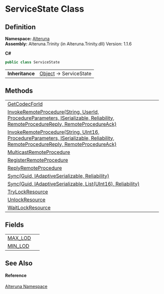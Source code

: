 # ServiceState Class




## Definition
**Namespace:** <a href="N_Alteruna">Alteruna</a>  
**Assembly:** Alteruna.Trinity (in Alteruna.Trinity.dll) Version: 1.1.6

**C#**
``` C#
public class ServiceState
```

<table><tr><td><strong>Inheritance</strong></td><td><a href="https://learn.microsoft.com/dotnet/api/system.object" target="_blank" rel="noopener noreferrer">Object</a>  →  ServiceState</td></tr>
</table>



## Methods
<table>
<tr>
<td><a href="M_Alteruna_ServiceState_GetCodecForId">GetCodecForId</a></td>
<td> </td></tr>
<tr>
<td><a href="M_Alteruna_ServiceState_InvokeRemoteProcedure">InvokeRemoteProcedure(String, UserId, ProcedureParameters, ISerializable, Reliability, RemoteProcedureReply, RemoteProcedureAck)</a></td>
<td> </td></tr>
<tr>
<td><a href="M_Alteruna_ServiceState_InvokeRemoteProcedure_1">InvokeRemoteProcedure(String, UInt16, ProcedureParameters, ISerializable, Reliability, RemoteProcedureReply, RemoteProcedureAck)</a></td>
<td> </td></tr>
<tr>
<td><a href="M_Alteruna_ServiceState_MulticastRemoteProcedure">MulticastRemoteProcedure</a></td>
<td> </td></tr>
<tr>
<td><a href="M_Alteruna_ServiceState_RegisterRemoteProcedure">RegisterRemoteProcedure</a></td>
<td> </td></tr>
<tr>
<td><a href="M_Alteruna_ServiceState_ReplyRemoteProcedure">ReplyRemoteProcedure</a></td>
<td> </td></tr>
<tr>
<td><a href="M_Alteruna_ServiceState_Sync">Sync(Guid, IAdaptiveSerializable, Reliability)</a></td>
<td> </td></tr>
<tr>
<td><a href="M_Alteruna_ServiceState_Sync_1">Sync(Guid, IAdaptiveSerializable, List(UInt16), Reliability)</a></td>
<td> </td></tr>
<tr>
<td><a href="M_Alteruna_ServiceState_TryLockResource">TryLockResource</a></td>
<td> </td></tr>
<tr>
<td><a href="M_Alteruna_ServiceState_UnlockResource">UnlockResource</a></td>
<td> </td></tr>
<tr>
<td><a href="M_Alteruna_ServiceState_WaitLockResource">WaitLockResource</a></td>
<td> </td></tr>
</table>

## Fields
<table>
<tr>
<td><a href="F_Alteruna_ServiceState_MAX_LOD">MAX_LOD</a></td>
<td> </td></tr>
<tr>
<td><a href="F_Alteruna_ServiceState_MIN_LOD">MIN_LOD</a></td>
<td> </td></tr>
</table>

## See Also


#### Reference
<a href="N_Alteruna">Alteruna Namespace</a>  
